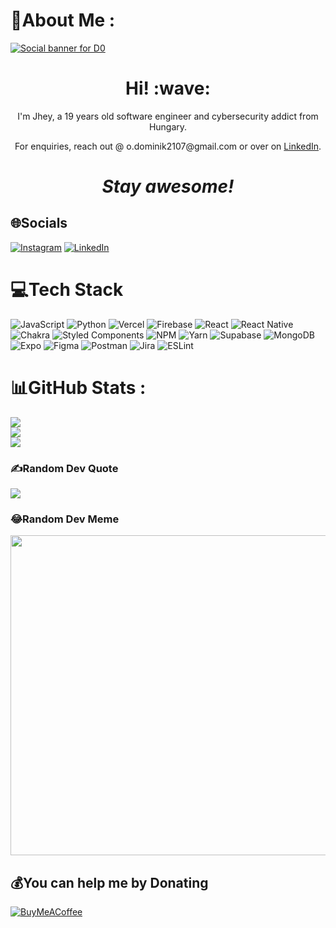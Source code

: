 # 💫About Me :
[![Social banner for D0](https://github.com/doshinxlsx/doshinxlsx/raw/master/assets/header-banner--optimized.svg)](https://d0.quest)
<h1 align='center'> Hi! :wave:</h1>
<p align='center'>
I'm Jhey, a 19 years old software engineer and cybersecurity addict from Hungary.
</p>
<p align='center'>For enquiries, reach out @ o.dominik2107@gmail.com or over on <a href="https://www.linkedin.com/in/dominikorincsai/">LinkedIn</a>.</p>

<h1 align='center'><i>Stay awesome!</i></h1>

## 🌐Socials
[![Instagram](https://img.shields.io/badge/Instagram-%23E4405F.svg?logo=Instagram&logoColor=white)](https://instagram.com/_.doshin._) [![LinkedIn](https://img.shields.io/badge/LinkedIn-%230077B5.svg?logo=linkedin&logoColor=white)](https://linkedin.com/in/dominikorincsai) 

# 💻Tech Stack
![JavaScript](https://img.shields.io/badge/javascript-%23323330.svg?style=for-the-badge&logo=javascript&logoColor=%23F7DF1E) ![Python](https://img.shields.io/badge/python-3670A0?style=for-the-badge&logo=python&logoColor=ffdd54) ![Vercel](https://img.shields.io/badge/vercel-%23000000.svg?style=for-the-badge&logo=vercel&logoColor=white) ![Firebase](https://img.shields.io/badge/firebase-%23039BE5.svg?style=for-the-badge&logo=firebase) ![React](https://img.shields.io/badge/react-%2320232a.svg?style=for-the-badge&logo=react&logoColor=%2361DAFB) ![React Native](https://img.shields.io/badge/react_native-%2320232a.svg?style=for-the-badge&logo=react&logoColor=%2361DAFB) ![Chakra](https://img.shields.io/badge/chakra-%234ED1C5.svg?style=for-the-badge&logo=chakraui&logoColor=white) ![Styled Components](https://img.shields.io/badge/styled--components-DB7093?style=for-the-badge&logo=styled-components&logoColor=white) ![NPM](https://img.shields.io/badge/NPM-%23000000.svg?style=for-the-badge&logo=npm&logoColor=white) ![Yarn](https://img.shields.io/badge/yarn-%232C8EBB.svg?style=for-the-badge&logo=yarn&logoColor=white) 	![Supabase](https://img.shields.io/badge/Supabase-3ECF8E?style=for-the-badge&logo=supabase&logoColor=white) ![MongoDB](https://img.shields.io/badge/MongoDB-%234ea94b.svg?style=for-the-badge&logo=mongodb&logoColor=white) ![Expo](https://img.shields.io/badge/expo-1C1E24?style=for-the-badge&logo=expo&logoColor=#D04A37) 	![Figma](https://img.shields.io/badge/figma-%23F24E1E.svg?style=for-the-badge&logo=figma&logoColor=white) ![Postman](https://img.shields.io/badge/Postman-FF6C37?style=for-the-badge&logo=postman&logoColor=white) ![Jira](https://img.shields.io/badge/jira-%230A0FFF.svg?style=for-the-badge&logo=jira&logoColor=white) ![ESLint](https://img.shields.io/badge/ESLint-4B3263?style=for-the-badge&logo=eslint&logoColor=white)
# 📊GitHub Stats :
![](https://github-readme-stats.vercel.app/api?username=doshinxlsx&theme=radical&hide_border=false&include_all_commits=false&count_private=false)<br/>
![](https://github-readme-streak-stats.herokuapp.com/?user=doshinxlsx&theme=radical&hide_border=false)<br/>
![](https://github-readme-stats.vercel.app/api/top-langs/?username=doshinxlsx&theme=radical&hide_border=false&include_all_commits=false&count_private=false&layout=compact)

### ✍️Random Dev Quote
![](https://quotes-github-readme.vercel.app/api?type=horizontal&theme=radical)

### 😂Random Dev Meme
<img src="https://random-memer.herokuapp.com/" width="512px"/>

  ## 💰You can help me by Donating
  [![BuyMeACoffee](https://img.shields.io/badge/Buy%20Me%20a%20Coffee-ffdd00?style=for-the-badge&logo=buy-me-a-coffee&logoColor=black)](https://buymeacoffee.com/https://www.buymeacoffee.com/d0theinspector) 

  <!-- Proudly created with GPRM ( https://gprm.itsvg.in ) -->
  

